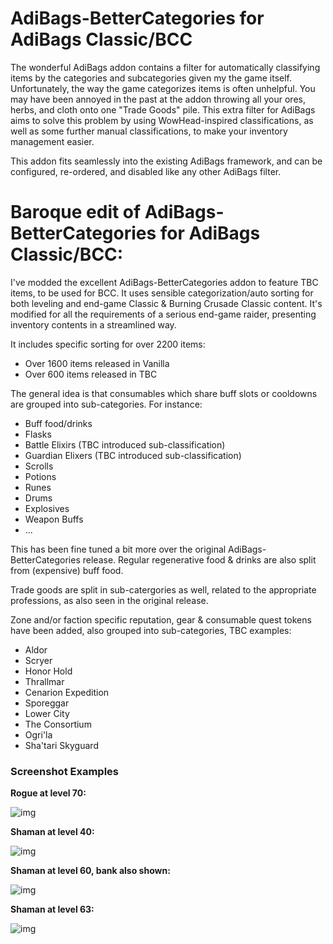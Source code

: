 # AdiBags-BetterCategories for AdiBags Classic/BCC

The wonderful AdiBags addon contains a filter for automatically classifying
items by the categories and subcategories given my the game itself.
Unfortunately, the way the game categorizes items is often unhelpful. You
may have been annoyed in the past at the addon throwing all your ores, herbs,
and cloth onto one "Trade Goods" pile. This extra filter for AdiBags aims to
solve this problem by using WowHead-inspired classifications, as well as some
further manual classifications, to make your inventory management easier.

This addon fits seamlessly into the existing AdiBags framework, and can be
configured, re-ordered, and disabled like any other AdiBags filter.



# Baroque edit of AdiBags-BetterCategories for AdiBags Classic/BCC:

I've modded the excellent AdiBags-BetterCategories addon to feature TBC items, to be used for BCC.
It uses sensible categorization/auto sorting for both leveling and end-game Classic & Burning Crusade Classic content.
It's modified for all the requirements of a serious end-game raider, presenting inventory contents in a streamlined way.

It includes specific sorting for over 2200 items:

- Over 1600 items released in Vanilla
- Over 600 items released in TBC

The general idea is that consumables which share buff slots or cooldowns are grouped into sub-categories. For instance:

- Buff food/drinks
- Flasks
- Battle Elixirs (TBC introduced sub-classification)
- Guardian Elixers (TBC introduced sub-classification)
- Scrolls
- Potions
- Runes
- Drums
- Explosives
- Weapon Buffs
- ...

This has been fine tuned a bit more over the original AdiBags-BetterCategories release.
Regular regenerative food & drinks are also split from (expensive) buff food.

Trade goods are split in sub-catergories as well, related to the appropriate professions, as also seen in the original release.

Zone and/or faction specific reputation, gear & consumable quest tokens have been added, also grouped into sub-categories, TBC examples:

- Aldor
- Scryer
- Honor Hold
- Thrallmar
- Cenarion Expedition
- Sporeggar
- Lower City
- The Consortium
- Ogri'la
- Sha'tari Skyguard


### Screenshot Examples

**Rogue at level 70:**

![img](https://i.imgur.com/7lxKnqs.jpg)


**Shaman at level 40:**

![img](https://i.imgur.com/LTLpkUp.jpg)


**Shaman at level 60, bank also shown:**

![img](https://i.imgur.com/x0eYZ0C.jpg)


**Shaman at level 63:**

![img](https://i.imgur.com/MO7yvh5.jpg)


